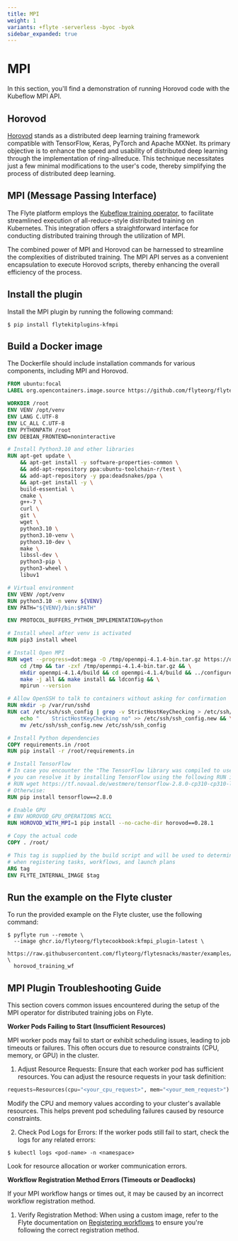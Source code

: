 ```yaml
---
title: MPI
weight: 1
variants: +flyte -serverless -byoc -byok
sidebar_expanded: true
---
```


# MPI

In this section, you'll find a demonstration of running Horovod code with the Kubeflow MPI API.

## Horovod

[Horovod](http://horovod.ai/) stands as a distributed deep learning training framework compatible with
TensorFlow, Keras, PyTorch and Apache MXNet. Its primary objective is to enhance the speed and usability
of distributed deep learning through the implementation of ring-allreduce. This technique necessitates
just a few minimal modifications to the user's code, thereby simplifying the process of distributed deep learning.

## MPI (Message Passing Interface)

The Flyte platform employs the [Kubeflow training operator](https://github.com/kubeflow/training-operator),
to facilitate streamlined execution of all-reduce-style distributed training on Kubernetes.
This integration offers a straightforward interface for conducting distributed training through the utilization of MPI.

The combined power of MPI and Horovod can be harnessed to streamline the complexities of distributed training.
The MPI API serves as a convenient encapsulation to execute Horovod scripts, thereby enhancing the overall efficiency of the process.

## Install the plugin

Install the MPI plugin by running the following command:

```shell
$ pip install flytekitplugins-kfmpi
```

## Build a Docker image

The Dockerfile should include installation commands for various components, including MPI and Horovod.

```dockerfile
FROM ubuntu:focal
LABEL org.opencontainers.image.source https://github.com/flyteorg/flytesnacks

WORKDIR /root
ENV VENV /opt/venv
ENV LANG C.UTF-8
ENV LC_ALL C.UTF-8
ENV PYTHONPATH /root
ENV DEBIAN_FRONTEND=noninteractive

# Install Python3.10 and other libraries
RUN apt-get update \
    && apt-get install -y software-properties-common \
    && add-apt-repository ppa:ubuntu-toolchain-r/test \
    && add-apt-repository -y ppa:deadsnakes/ppa \
    && apt-get install -y \
    build-essential \
    cmake \
    g++-7 \
    curl \
    git \
    wget \
    python3.10 \
    python3.10-venv \
    python3.10-dev \
    make \
    libssl-dev \
    python3-pip \
    python3-wheel \
    libuv1

# Virtual environment
ENV VENV /opt/venv
RUN python3.10 -m venv ${VENV}
ENV PATH="${VENV}/bin:$PATH"

ENV PROTOCOL_BUFFERS_PYTHON_IMPLEMENTATION=python

# Install wheel after venv is activated
RUN pip3 install wheel

# Install Open MPI
RUN wget --progress=dot:mega -O /tmp/openmpi-4.1.4-bin.tar.gz https://download.open-mpi.org/release/open-mpi/v4.1/openmpi-4.1.4.tar.gz && \
    cd /tmp && tar -zxf /tmp/openmpi-4.1.4-bin.tar.gz && \
    mkdir openmpi-4.1.4/build && cd openmpi-4.1.4/build && ../configure --prefix=/usr/local && \
    make -j all && make install && ldconfig && \
    mpirun --version

# Allow OpenSSH to talk to containers without asking for confirmation
RUN mkdir -p /var/run/sshd
RUN cat /etc/ssh/ssh_config | grep -v StrictHostKeyChecking > /etc/ssh/ssh_config.new && \
    echo "    StrictHostKeyChecking no" >> /etc/ssh/ssh_config.new && \
    mv /etc/ssh/ssh_config.new /etc/ssh/ssh_config

# Install Python dependencies
COPY requirements.in /root
RUN pip install -r /root/requirements.in

# Install TensorFlow
# In case you encounter the "The TensorFlow library was compiled to use AVX instructions, which are not present on your machine" error,
# you can resolve it by installing TensorFlow using the following RUN instruction:
# RUN wget https://tf.novaal.de/westmere/tensorflow-2.8.0-cp310-cp310-linux_x86_64.whl && pip install tensorflow-2.8.0-cp310-cp310-linux_x86_64.whl
# Otherwise:
RUN pip install tensorflow==2.8.0

# Enable GPU
# ENV HOROVOD_GPU_OPERATIONS NCCL
RUN HOROVOD_WITH_MPI=1 pip install --no-cache-dir horovod==0.28.1

# Copy the actual code
COPY . /root/

# This tag is supplied by the build script and will be used to determine the version
# when registering tasks, workflows, and launch plans
ARG tag
ENV FLYTE_INTERNAL_IMAGE $tag
```

## Run the example on the Flyte cluster

To run the provided example on the Flyte cluster, use the following command:

```shell
$ pyflyte run --remote \
  --image ghcr.io/flyteorg/flytecookbook:kfmpi_plugin-latest \
  https://raw.githubusercontent.com/flyteorg/flytesnacks/master/examples/kfmpi_plugin/kfmpi_plugin/mpi_mnist.py \
  horovod_training_wf
```

## MPI Plugin Troubleshooting Guide

This section covers common issues encountered during the setup of the MPI operator for distributed training jobs on Flyte.

**Worker Pods Failing to Start (Insufficient Resources)**

MPI worker pods may fail to start or exhibit scheduling issues, leading to job timeouts or failures. This often occurs due to resource constraints (CPU, memory, or GPU) in the cluster.

1. Adjust Resource Requests:
Ensure that each worker pod has sufficient resources. You can adjust the resource requests in your task definition:

```python
requests=Resources(cpu="<your_cpu_request>", mem="<your_mem_request>")
```

Modify the CPU and memory values according to your cluster's available resources. This helps prevent pod scheduling failures caused by resource constraints.

2. Check Pod Logs for Errors:
If the worker pods still fail to start, check the logs for any related errors:

```shell
$ kubectl logs <pod-name> -n <namespace>
```

Look for resource allocation or worker communication errors.

**Workflow Registration Method Errors (Timeouts or Deadlocks)**

If your MPI workflow hangs or times out, it may be caused by an incorrect workflow registration method.

1. Verify Registration Method:
    When using a custom image, refer to the Flyte documentation on [Registering workflows](https://docs.flyte.org/en/latest/user_guide/flyte_fundamentals/registering_workflows.html#registration-patterns) to ensure you're following the correct registration method.
